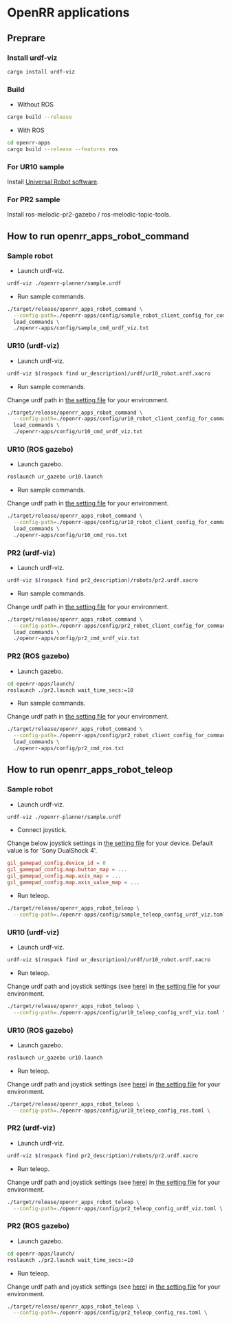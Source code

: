 # OpenRR applications

## Preprare

### Install urdf-viz

```bash
cargo install urdf-viz
```

### Build

- Without ROS

```bash
cargo build --release
```

- With ROS

```bash
cd openrr-apps
cargo build --release --features ros
```

### For UR10 sample

Install [Universal Robot software](https://github.com/ros-industrial/universal_robot).

### For PR2 sample

Install ros-melodic-pr2-gazebo / ros-melodic-topic-tools.

## How to run openrr_apps_robot_command

### Sample robot

- Launch urdf-viz.

```bash
urdf-viz ./openrr-planner/sample.urdf
```

- Run sample commands.

```bash
./target/release/openrr_apps_robot_command \
  --config-path=./openrr-apps/config/sample_robot_client_config_for_command_urdf_viz.toml \
  load_commands \
  ./openrr-apps/config/sample_cmd_urdf_viz.txt
```

### UR10 (urdf-viz)

- Launch urdf-viz.

```bash
urdf-viz $(rospack find ur_description)/urdf/ur10_robot.urdf.xacro
```

- Run sample commands.

Change urdf path in [the setting file](./config/ur10_robot_client_config_for_command_urdf_viz.toml) for your environment.

```bash
./target/release/openrr_apps_robot_command \
  --config-path=./openrr-apps/config/ur10_robot_client_config_for_command_urdf_viz.toml \
  load_commands \
  ./openrr-apps/config/ur10_cmd_urdf_viz.txt
```

### UR10 (ROS gazebo)

- Launch gazebo.

```bash
roslaunch ur_gazebo ur10.launch
```

- Run sample commands.

Change urdf path in [the setting file](./config/ur10_robot_client_config_for_command_ros.toml) for your environment.

```bash
./target/release/openrr_apps_robot_command \
  --config-path=./openrr-apps/config/ur10_robot_client_config_for_command_ros.toml \
  load_commands \
  ./openrr-apps/config/ur10_cmd_ros.txt
```

### PR2 (urdf-viz)

- Launch urdf-viz.

```bash
urdf-viz $(rospack find pr2_description)/robots/pr2.urdf.xacro
```

- Run sample commands.

Change urdf path in [the setting file](./config/pr2_robot_client_config_for_command_urdf_viz.toml) for your environment.

```bash
./target/release/openrr_apps_robot_command \
  --config-path=./openrr-apps/config/pr2_robot_client_config_for_command_urdf_viz.toml \
  load_commands \
  ./openrr-apps/config/pr2_cmd_urdf_viz.txt
```

### PR2 (ROS gazebo)

- Launch gazebo.

```bash
cd openrr-apps/launch/
roslaunch ./pr2.launch wait_time_secs:=10
```

- Run sample commands.

Change urdf path in [the setting file](./config/pr2_robot_client_config_for_command_ros.toml) for your environment.

```bash
./target/release/openrr_apps_robot_command \
  --config-path=./openrr-apps/config/pr2_robot_client_config_for_command_ros.toml \
  load_commands \
  ./openrr-apps/config/pr2_cmd_ros.txt
```

## How to run openrr_apps_robot_teleop

### Sample robot

- Launch urdf-viz.

```bash
urdf-viz ./openrr-planner/sample.urdf
```

- <a id="joystick">Connect joystick</a>.

Change below joystick settings in [the setting file](./config/sample_teleop_config_urdf_viz.toml) for your device.
Default value is for 'Sony DualShock 4'.

```TOML
gil_gamepad_config.device_id = 0
gil_gamepad_config.map.button_map = ...
gil_gamepad_config.map.axis_map = ...
gil_gamepad_config.map.axis_value_map = ...
```

- Run teleop.

```bash
./target/release/openrr_apps_robot_teleop \
  --config-path=./openrr-apps/config/sample_teleop_config_urdf_viz.toml
```

### UR10 (urdf-viz)

- Launch urdf-viz.

```bash
urdf-viz $(rospack find ur_description)/urdf/ur10_robot.urdf.xacro
```

- Run teleop.

Change urdf path and joystick settings (see [here](#joystick)) in [the setting file](./config/ur10_robot_client_config_for_teleop_urdf_viz.toml) for your environment.


```bash
./target/release/openrr_apps_robot_teleop \
  --config-path=./openrr-apps/config/ur10_teleop_config_urdf_viz.toml \
```

### UR10 (ROS gazebo)

- Launch gazebo.

```bash
roslaunch ur_gazebo ur10.launch
```

- Run teleop.

Change urdf path and joystick settings (see [here](#joystick)) in [the setting file](./config/ur10_robot_client_config_for_teleop_ros.toml) for your environment.


```bash
./target/release/openrr_apps_robot_teleop \
  --config-path=./openrr-apps/config/ur10_teleop_config_ros.toml \
```

### PR2 (urdf-viz)

- Launch urdf-viz.

```bash
urdf-viz $(rospack find pr2_description)/robots/pr2.urdf.xacro
```

- Run teleop.

Change urdf path and joystick settings (see [here](#joystick)) in [the setting file](./config/pr2_robot_client_config_for_teleop_urdf_viz.toml) for your environment.


```bash
./target/release/openrr_apps_robot_teleop \
  --config-path=./openrr-apps/config/pr2_teleop_config_urdf_viz.toml \
```

### PR2 (ROS gazebo)

- Launch gazebo.

```bash
cd openrr-apps/launch/
roslaunch ./pr2.launch wait_time_secs:=10
```

- Run teleop.

Change urdf path and joystick settings (see [here](#joystick)) in [the setting file](./config/pr2_robot_client_config_for_teleop_ros.toml) for your environment.


```bash
./target/release/openrr_apps_robot_teleop \
  --config-path=./openrr-apps/config/pr2_teleop_config_ros.toml \
```
